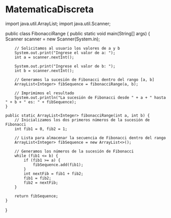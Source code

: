 # MatematicaDiscreta
import java.util.ArrayList;
import java.util.Scanner;

public class FibonacciRange {
    public static void main(String[] args) {
        Scanner scanner = new Scanner(System.in);
        
        // Solicitamos al usuario los valores de a y b
        System.out.print("Ingrese el valor de a: ");
        int a = scanner.nextInt();
        
        System.out.print("Ingrese el valor de b: ");
        int b = scanner.nextInt();
        
        // Generamos la sucesión de Fibonacci dentro del rango [a, b]
        ArrayList<Integer> fibSequence = fibonacciRange(a, b);
        
        // Imprimimos el resultado
        System.out.println("La sucesión de Fibonacci desde " + a + " hasta " + b + " es: " + fibSequence);
    }
    
    public static ArrayList<Integer> fibonacciRange(int a, int b) {
        // Inicializamos los dos primeros números de la sucesión de Fibonacci
        int fib1 = 0, fib2 = 1;
        
        // Lista para almacenar la secuencia de Fibonacci dentro del rango
        ArrayList<Integer> fibSequence = new ArrayList<>();
        
        // Generamos los números de la sucesión de Fibonacci
        while (fib1 <= b) {
            if (fib1 >= a) {
                fibSequence.add(fib1);
            }
            int nextFib = fib1 + fib2;
            fib1 = fib2;
            fib2 = nextFib;
        }
        
        return fibSequence;
    }
}
